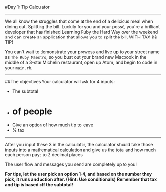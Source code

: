 #Day 1: Tip Calculator
___
We all know the struggles that come at the end of a delicious meal when dining out. Splitting the bill. Luckily for you and your possé, you're a brilliant developer that has finished Learning Ruby the Hard Way over the weekend and can create an application that allows you to split the bill, WITH TAX && TIP!

You can't wait to demonstrate your prowess and live up to your street name as `The Ruby Maestro`, so you bust out your brand new Macbook in the middle of a 3-star Michelin restaurant, open up Atom, and begin to code in your `main.rb`.
___
##The objectives
Your calculator will ask for 4 inputs:
- The subtotal
- # of people
- Give an option of how much tip to leave
- % tax
___
After you input these 3 in the calculator, the calculator should take those inputs into a mathematical calculation and give us the total and how much each person pays to 2 decimal places.

The user flow and messages you send are completely up to you!

**For tips, let the user pick an option 1-4, and based on the number they pick, it runs and action after. (Hint: Use conditionals)**
**Remember that tax and tip is based off the subtotal!**
